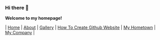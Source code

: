 ### Hi there 👋

<!--
**wendyjaya/wendyjaya** is a ✨ _special_ ✨ repository because its `README.md` (this file) appears on your GitHub profile.

Here are some ideas to get you started:

- 🔭 I’m currently working on ...
- 🌱 I’m currently learning ...
- 👯 I’m looking to collaborate on ...
- 🤔 I’m looking for help with ...
- 💬 Ask me about ...
- 📫 How to reach me: ...
- 😄 Pronouns: ...
- ⚡ Fun fact: ...
-->

**Welcome to my homepage!**

| [Home](https://wendyjaya.github.io/) | [About](https://wendyjaya.github.io/about.html) | [Gallery](https://wendyjaya.github.io/gallery.html) | [How To Create Github Website](https://wendyjaya.github.io/howto.html) | [My Hometown](https://wendyjaya.github.io/hometown.html) | [My Company](https://wendyjaya.github.io/hometown.html) |
